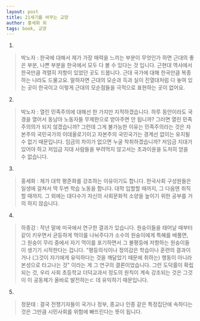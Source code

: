 ```yaml
---
layout: post
title: 21세기를 바꾸는 교양
author: 홍세화 외
tags: book, 교양
---
```


1. 
> 박노자 : 한국에 대해서 제가 가장 매력을 느끼는 부분이 무엇인가 하면 근대의 좋은 부분, 나쁜 부분을 한국에서 모두 다 볼 수 있다는 것 입니다. 근현대 역사에서 한국만큼 격렬히 저항이 있었던 곳도 드뭅니다. 근대 국가에 대해 한국만큼 복종하는 나라도 드물고요. 말하자면 근대의 모순과 득과 실이 진열대처럼 다 놓여 있는 곳이 한국이고 이렇게 근대의 모순점들을 극적으로 표현하는 곳이 없어요.

2. 
> 박노자 : 열린 민족주의에 대해선 한 가지만 지적하겠습니다. 하루 동안이라도 국경을 열어서 동남아 노동자들 무제한으로 받아주면 안 됩니까? 그러면 열린 민족주의의가 되지 않겠습니까? 그런데 그게 불가능한 이유는 민족주의라는 것은 자본주의 국민국가의 이데올로기이고 자본주의 국민국가는 경계선 없이는 유지될 수 없기 때문입니다. 임금의 차이가 없으면 누굴 착취하겠습니까? 저임금 지대가 있어야 하고 저임금 지대 사람들을 부려먹지 않고서는 초과이윤을 도저히 얻을 수 없습니다.
 
3. 
> 홍세화 : 제가 대학 평준화를 강조하는 이유이기도 합니다. 한국사회 구성원들은 일생에 걸쳐서 딱 두번 학습 노동을 합니다. 대학 입할할 때까지, 그 다음엔 취직할 때까지. 그 외에는 대다수가 자신의 사회문화적 소양을 높이기 위한 공부를 거의 하지 않습니다.
 
4. 
> 하종강 : 작년 말에 미국에서 연구한 결과가 있습니다. 원숭이들을 태어날 때부터 같이 키우면서 균등하게 먹이를 나눠주다가 소수의 원숭이에게 특혜를 배풀면, 그 원숭이 무리 중에서 자기 먹이를 포기하면서 그 불평등에 저항하는 원숭이들이 생기기 시작한다는 겁니다. "평등의식이나 정의감은 학습이나 훈련의 결과이거나 (그것이 자기에게 유익하다는 것을 깨달았기 때문에 취하는) 행동이 아니라 본성으로 타고나는 것" 이라는 게 그 연구의 결론이었습니다. 그런 도덕률이 확립되는 것, 우리 사회 초등학교 더덕교과서 정도의 원칙이 계속 강조되는 것은 그것이 이 공동체가 올바로 발전하는ㄷ 데 유익하기 때문입니다.

5. 
> 정문태 : 결국 전쟁기자들이 국가나 정부, 종교나 인종 같은 특정집단에 속하다는 것은 그만큼 시민사회를 위험에 빠뜨린다는 뜻이 됩니다.